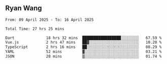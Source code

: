 ## Ryan Wang

<!--START_SECTION:waka-->

```txt
From: 09 April 2025 - To: 16 April 2025

Total Time: 27 hrs 25 mins

Dart              18 hrs 32 mins  █████████████████░░░░░░░░   67.59 %
Vue.js            2 hrs 47 mins   ██▓░░░░░░░░░░░░░░░░░░░░░░   10.20 %
TypeScript        2 hrs 16 mins   ██░░░░░░░░░░░░░░░░░░░░░░░   08.29 %
YAML              52 mins         ▓░░░░░░░░░░░░░░░░░░░░░░░░   03.21 %
JSON              28 mins         ▒░░░░░░░░░░░░░░░░░░░░░░░░   01.74 %
```

<!--END_SECTION:waka-->
